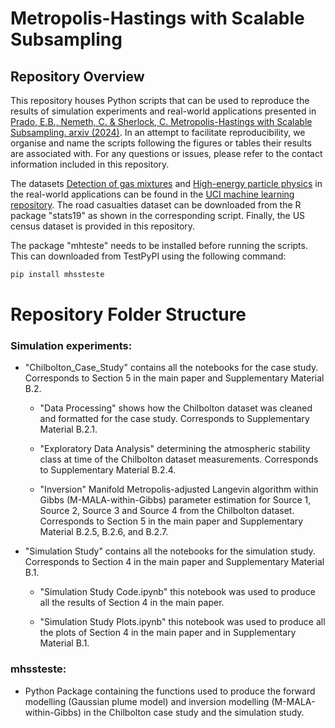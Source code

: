 # Metropolis-Hastings with Scalable Subsampling
## Repository Overview
This repository houses Python scripts that can be used to reproduce the results of simulation experiments and real-world applications presented in [Prado, E.B., Nemeth, C. & Sherlock, C. Metropolis-Hastings with Scalable Subsampling. arxiv (2024)](https://arxiv.org/pdf/2407.19602). In an attempt to facilitate reproducibility, we organise and name the scripts following the figures or tables their results are associated with. For any questions or issues, please refer to the contact information included in this repository.

The datasets [Detection of gas mixtures](https://archive.ics.uci.edu/dataset/322/gas+sensor+array+under+dynamic+gas+mixtures) and [High-energy particle physics](https://archive.ics.uci.edu/dataset/347/hepmass) in the real-world applications can be found in the [UCI machine learning repository](https://archive.ics.uci.edu/). The road casualties dataset can be downloaded from the R package "stats19" as shown in the corresponding script. Finally, the US census dataset is provided in this repository.

The package "mhteste" needs to be installed before running the scripts. This can downloaded from TestPyPI using the following command:

```python
pip install mhssteste
```

# Repository Folder Structure

### Simulation experiments:
   * "Chilbolton_Case_Study" contains all the notebooks for the case study. Corresponds to Section 5 in the main paper and Supplementary Material B.2.

        * "Data Processing" shows how the Chilbolton dataset was cleaned and formatted for the case study. Corresponds to Supplementary Material B.2.1.

        - "Exploratory Data Analysis" determining the atmospheric stability class at time of the Chilbolton dataset measurements. Corresponds to Supplementary Material B.2.4.

        - "Inversion"  Manifold Metropolis-adjusted Langevin algorithm within Gibbs (M-MALA-within-Gibbs) parameter estimation for Source 1, Source 2, Source 3 and Source 4 from the Chilbolton dataset. Corresponds to Section 5 in the main paper and Supplementary Material B.2.5, B.2.6, and B.2.7.
    

   * "Simulation Study" contains all the notebooks for the simulation study. Corresponds to Section 4 in the main paper and Supplementary Material B.1.

        - "Simulation Study Code.ipynb" this notebook was used to produce all the results of Section 4 in the main paper. 

        - "Simulation Study Plots.ipynb" this notebook was used to produce all the plots of Section 4 in the main paper and in Supplementary Material B.1. 

### mhssteste:
   * Python Package containing the functions used to produce the forward modelling (Gaussian plume model) and inversion modelling (M-MALA-within-Gibbs) in the Chilbolton case study and the simulation study.
